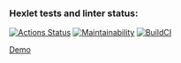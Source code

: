 ### Hexlet tests and linter status:
[![Actions Status](https://github.com/justsega/frontend-bootcamp-project-12/workflows/hexlet-check/badge.svg)](https://github.com/justsega/frontend-bootcamp-project-12/actions)  [![Maintainability](https://api.codeclimate.com/v1/badges/920da47e58c298663374/maintainability)](https://codeclimate.com/github/justsega/frontend-bootcamp-project-12/maintainability)  [![BuildCI](https://github.com/justsega/frontend-bootcamp-project-12/actions/workflows/build_ci.yml/badge.svg)](https://github.com/justsega/frontend-bootcamp-project-12/actions/workflows/build_ci.yml)

[Demo](https://frontend-bootcamp-project-12-production-7bb5.up.railway.app/)